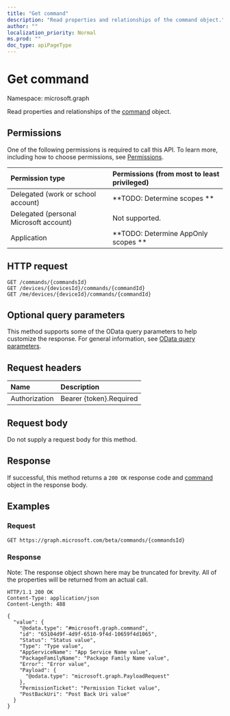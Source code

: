 ```yaml
---
title: "Get command"
description: "Read properties and relationships of the command object."
author: ""
localization_priority: Normal
ms.prod: ""
doc_type: apiPageType
---
```


# Get command

Namespace: microsoft.graph

Read properties and relationships of the [command](../resources/command.md) object.

## Permissions
One of the following permissions is required to call this API. To learn more, including how to choose permissions, see [Permissions](/concepts/permissions-reference.md).

|Permission type|Permissions (from most to least privileged)|
|:---|:---|
|Delegated (work or school account)|**TODO: Determine scopes **|
|Delegated (personal Microsoft account)|Not supported.|
|Application|**TODO: Determine AppOnly scopes **|

## HTTP request
<!-- {
  "blockType": "ignored"
}
-->
``` http
GET /commands/{commandsId}
GET /devices/{devicesId}/commands/{commandId}
GET /me/devices/{deviceId}/commands/{commandId}
```

## Optional query parameters
This method supports some of the OData query parameters to help customize the response. For general information, see [OData query parameters](/graph/query-parameters).

## Request headers
|Name|Description|
|:---|:---|
|Authorization|Bearer {token}.Required|

## Request body
Do not supply a request body for this method.

## Response
If successful, this method returns a `200 OK` response code and [command](../resources/command.md) object in the response body.

## Examples

### Request
<!-- {
  "blockType": "request",
  "name": "get_command"
}
-->
``` http
GET https://graph.microsoft.com/beta/commands/{commandsId}
```

### Response
Note: The response object shown here may be truncated for brevity. All of the properties will be returned from an actual call.
<!-- {
  "blockType": "response",
  "truncated": true,
  "@odata.type": "microsoft.graph.command"
}
-->
``` http
HTTP/1.1 200 OK
Content-Type: application/json
Content-Length: 488

{
  "value": {
    "@odata.type": "#microsoft.graph.command",
    "id": "65104d9f-4d9f-6510-9f4d-10659f4d1065",
    "Status": "Status value",
    "Type": "Type value",
    "AppServiceName": "App Service Name value",
    "PackageFamilyName": "Package Family Name value",
    "Error": "Error value",
    "Payload": {
      "@odata.type": "microsoft.graph.PayloadRequest"
    },
    "PermissionTicket": "Permission Ticket value",
    "PostBackUri": "Post Back Uri value"
  }
}
```

